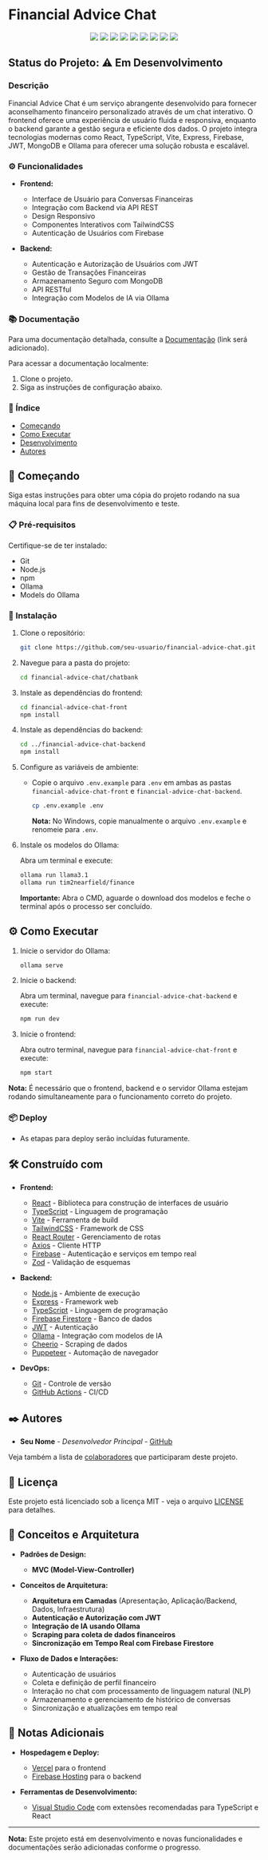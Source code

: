 # Financial Advice Chat

<p align="center">
  <img src="https://img.shields.io/static/v1?label=React&message=library&color=blue&style=for-the-badge&logo=react"/>
  <img src="https://img.shields.io/static/v1?label=TypeScript&message=language&color=blue&style=for-the-badge&logo=typescript"/>
  <img src="https://img.shields.io/static/v1?label=Vite&message=build-tool&color=green&style=for-the-badge&logo=vite"/>
  <img src="https://img.shields.io/static/v1?label=Express&message=framework&color=yellow&style=for-the-badge&logo=express"/>
  <img src="https://img.shields.io/static/v1?label=Firebase&message=service&color=orange&style=for-the-badge&logo=firebase"/>
  <img src="https://img.shields.io/static/v1?label=JWT&message=authentication&color=red&style=for-the-badge&logo=jsonwebtokens"/>
  <img src="https://img.shields.io/static/v1?label=MongoDB&message=database&color=green&style=for-the-badge&logo=mongodb"/>
  <img src="https://img.shields.io/static/v1?label=TailwindCSS&message=CSS%20framework&color=blue&style=for-the-badge&logo=tailwindcss"/>
  <img src="https://img.shields.io/static/v1?label=GitHub&message=actions&color=grey&style=for-the-badge&logo=github"/>
</p>

## Status do Projeto: ⚠️ Em Desenvolvimento

### Descrição

Financial Advice Chat é um serviço abrangente desenvolvido para fornecer aconselhamento financeiro personalizado através de um chat interativo. O frontend oferece uma experiência de usuário fluida e responsiva, enquanto o backend garante a gestão segura e eficiente dos dados. O projeto integra tecnologias modernas como React, TypeScript, Vite, Express, Firebase, JWT, MongoDB e Ollama para oferecer uma solução robusta e escalável.

### ⚙️ Funcionalidades

- **Frontend:**
  - Interface de Usuário para Conversas Financeiras
  - Integração com Backend via API REST
  - Design Responsivo
  - Componentes Interativos com TailwindCSS
  - Autenticação de Usuários com Firebase

- **Backend:**
  - Autenticação e Autorização de Usuários com JWT
  - Gestão de Transações Financeiras
  - Armazenamento Seguro com MongoDB
  - API RESTful
  - Integração com Modelos de IA via Ollama

### 📚 Documentação

Para uma documentação detalhada, consulte a [Documentação](#) (link será adicionado).

Para acessar a documentação localmente:

1. Clone o projeto.
2. Siga as instruções de configuração abaixo.

### 📝 Índice

- [Começando](#começando)
- [Como Executar](#como-executar)
- [Desenvolvimento](#desenvolvimento)
- [Autores](#autores)

## 🚀 Começando

Siga estas instruções para obter uma cópia do projeto rodando na sua máquina local para fins de desenvolvimento e teste.

### 📋 Pré-requisitos

Certifique-se de ter instalado:

- Git
- Node.js
- npm
- Ollama
- Models do Ollama

### 🔧 Instalação

1. Clone o repositório:

   ```sh
   git clone https://github.com/seu-usuario/financial-advice-chat.git
   ```

2. Navegue para a pasta do projeto:

   ```sh
   cd financial-advice-chat/chatbank
   ```

3. Instale as dependências do frontend:

   ```sh
   cd financial-advice-chat-front
   npm install
   ```

4. Instale as dependências do backend:

   ```sh
   cd ../financial-advice-chat-backend
   npm install
   ```

5. Configure as variáveis de ambiente:

   - Copie o arquivo `.env.example` para `.env` em ambas as pastas `financial-advice-chat-front` e `financial-advice-chat-backend`.

     ```sh
     cp .env.example .env
     ```

     **Nota:** No Windows, copie manualmente o arquivo `.env.example` e renomeie para `.env`.

6. Instale os modelos do Ollama:

   Abra um terminal e execute:

   ```sh
   ollama run llama3.1
   ollama run tim2nearfield/finance
   ```

   **Importante:** Abra o CMD, aguarde o download dos modelos e feche o terminal após o processo ser concluído.

## ⚙️ Como Executar

1. Inicie o servidor do Ollama:

   ```sh
   ollama serve
   ```

2. Inicie o backend:

   Abra um terminal, navegue para `financial-advice-chat-backend` e execute:

   ```sh
   npm run dev
   ```

3. Inicie o frontend:

   Abra outro terminal, navegue para `financial-advice-chat-front` e execute:

   ```sh
   npm start
   ```

**Nota:** É necessário que o frontend, backend e o servidor Ollama estejam rodando simultaneamente para o funcionamento correto do projeto.

### 📦 Deploy

- As etapas para deploy serão incluídas futuramente.

## 🛠️ Construído com

- **Frontend:**
  - [React](https://reactjs.org/) - Biblioteca para construção de interfaces de usuário
  - [TypeScript](https://www.typescriptlang.org/) - Linguagem de programação
  - [Vite](https://vitejs.dev/) - Ferramenta de build
  - [TailwindCSS](https://tailwindcss.com/) - Framework de CSS
  - [React Router](https://reactrouter.com/) - Gerenciamento de rotas
  - [Axios](https://axios-http.com/) - Cliente HTTP
  - [Firebase](https://firebase.google.com/) - Autenticação e serviços em tempo real
  - [Zod](https://zod.dev/) - Validação de esquemas

- **Backend:**
  - [Node.js](https://nodejs.org/) - Ambiente de execução
  - [Express](https://expressjs.com/) - Framework web
  - [TypeScript](https://www.typescriptlang.org/) - Linguagem de programação
  - [Firebase Firestore](https://firebase.google.com/products/firestore) - Banco de dados
  - [JWT](https://jwt.io/) - Autenticação
  - [Ollama](https://ollama.com/) - Integração com modelos de IA
  - [Cheerio](https://cheerio.js.org/) - Scraping de dados
  - [Puppeteer](https://pptr.dev/) - Automação de navegador

- **DevOps:**
  - [Git](https://git-scm.com/) - Controle de versão
  - [GitHub Actions](https://github.com/features/actions) - CI/CD

## ✒️ Autores

- **Seu Nome** - _Desenvolvedor Principal_ - [GitHub](https://github.com/seu-usuario)

Veja também a lista de [colaboradores](https://github.com/seu-usuario/financial-advice-chat/contributors) que participaram deste projeto.

## 📄 Licença

Este projeto está licenciado sob a licença MIT - veja o arquivo [LICENSE](LICENSE) para detalhes.

## 🎯 Conceitos e Arquitetura

- **Padrões de Design:**
  - **MVC (Model-View-Controller)**

- **Conceitos de Arquitetura:**
  - **Arquitetura em Camadas** (Apresentação, Aplicação/Backend, Dados, Infraestrutura)
  - **Autenticação e Autorização com JWT**
  - **Integração de IA usando Ollama**
  - **Scraping para coleta de dados financeiros**
  - **Sincronização em Tempo Real com Firebase Firestore**

- **Fluxo de Dados e Interações:**
  - Autenticação de usuários
  - Coleta e definição de perfil financeiro
  - Interação no chat com processamento de linguagem natural (NLP)
  - Armazenamento e gerenciamento de histórico de conversas
  - Sincronização e atualizações em tempo real

## 📌 Notas Adicionais

- **Hospedagem e Deploy:**
  - [Vercel](https://vercel.com/) para o frontend
  - [Firebase Hosting](https://firebase.google.com/products/hosting) para o backend

- **Ferramentas de Desenvolvimento:**
  - [Visual Studio Code](https://code.visualstudio.com/) com extensões recomendadas para TypeScript e React

---

**Nota:** Este projeto está em desenvolvimento e novas funcionalidades e documentações serão adicionadas conforme o progresso.